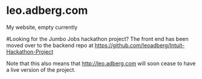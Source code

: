 # leo.adberg.com
My website, empty currently

#Looking for the Jumbo Jobs hackathon project?
The front end has been moved over to the backend repo at https://github.com/leoadberg/Intuit-Hackathon-Project

Note that this also means that http://leo.adberg.com will soon cease to have a live version of the project.
